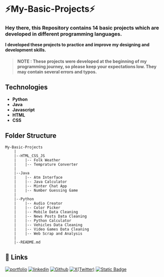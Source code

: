 # ⚡My-Basic-Projects⚡

### **Hey there, this Repository contains **14** basic projects which are developed in different programming languages.**


**I developed these projects to practice and improve my designing and development skills.**

> #### **NOTE** : These projects were developed at the beginning of my programming journey, so please keep your expectations low. They may contain several errors and typos.



## Technologies
- **Python**
- **Java**
- **Javascript**
- **HTML**
- **CSS**


## Folder Structure
```
My-Basic-Projects
    |
    |--HTML_CSS_JS
    |    |-- Folk Weather
    |    |-- Temprature Converter
    |
    |--Java
    |    |-- Atm Interface
    |    |-- Java Calculator
    |    |-- Minter Chat App
    |    |-- Number Guessing Game
    |
    |--Python
    |    |-- Audio Creator
    |    |-- Color Picker
    |    |-- Mobile Data Cleaning
    |    |-- News Posts Data Cleaning
    |    |-- Python Calculator
    |    |-- Vehicles Data Cleaning
    |    |-- Video Games Data Cleaning
    |    |-- Web Scrap and Analysis
    |
    |--README.md
```

## 🔗 Links
[![portfolio](https://img.shields.io/badge/my_portfolio-000?style=for-the-badge&logo=ko-fi&logoColor=white)](https://sakshamjoshi.netlify.app/)
[![linkedin](https://img.shields.io/badge/linkedin-0A66C2?style=for-the-badge&logo=linkedin&logoColor=white)](https://www.linkedin.com/in/sakshamjoshi27)
[![Github](https://img.shields.io/badge/Visit_my-Github-purple)](https://github.com/saksham-joshi)
[![X(Twitter)](https://img.shields.io/twitter/follow/sakshamjoshi27
)](https://x.com/sakshamjoshi27)
[![Static Badge](https://img.shields.io/badge/mail_at-social.sakshamjoshi%40gmail.com-aqua)](mailto:social.sakshamjoshi@gmail.com)




